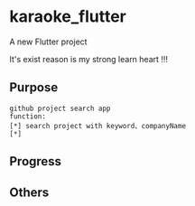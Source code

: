 # karaoke_flutter

A new Flutter project

It's exist reason is my strong learn heart !!!

## Purpose

    github project search app
    function:
    [*] search project with keyword、companyName
    [*] 

## Progress

## Others
